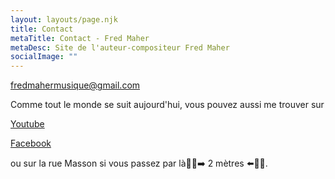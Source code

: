 ```yaml
---
layout: layouts/page.njk
title: Contact
metaTitle: Contact - Fred Maher
metaDesc: Site de l'auteur-compositeur Fred Maher
socialImage: ""
---
```

[fredmahermusique@gmail.com](mailto:fredmahermusique@gmail.com)

Comme tout le monde se suit aujourd'hui, vous pouvez aussi me trouver sur  
  
[Youtube](https://www.youtube.com/channel/UCa6Mu7rVQ7BOkmsXrAFZRXQ/videos)  

 <a href="https://www.facebook.com/Fred-Maher-Musique-111646130594143/" target="_blank" rel="noreferrer">Facebook</a>  

ou sur la rue Masson si vous passez par là🚶‍♀️➡️ 2 mètres ⬅️🚶‍♂️.
